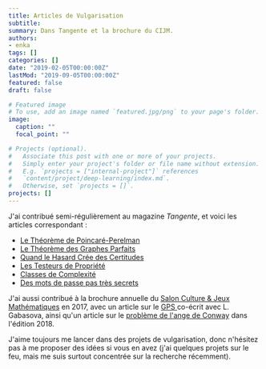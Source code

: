 ```yaml
---
title: Articles de Vulgarisation
subtitle:
summary: Dans Tangente et la brochure du CIJM.
authors:
- enka
tags: []
categories: []
date: "2019-02-05T00:00:00Z"
lastMod: "2019-09-05T00:00:00Z"
featured: false
draft: false

# Featured image
# To use, add an image named `featured.jpg/png` to your page's folder. 
image:
  caption: ""
  focal_point: ""

# Projects (optional).
#   Associate this post with one or more of your projects.
#   Simply enter your project's folder or file name without extension.
#   E.g. `projects = ["internal-project"]` references 
#   `content/project/deep-learning/index.md`.
#   Otherwise, set `projects = []`.
projects: []
---
```

J'ai contribué semi-régulièrement au magazine *Tangente*, et voici les articles correspondant :
- [Le Théorème de Poincaré-Perelman](/files/poincare_20perelman.pdf)
- [Le Théorème des Graphes Parfaits](/files/graphe_20parfait.pdf)
- [Quand le Hasard Crée des Certitudes](/files/hasard_20certitudes.pdf)
- [Les Testeurs de Propriété](/files/testeur_20propri_C3_A9t_C3_A9.pdf)
- [Classes de Complexité](/files/classes_20de_20complexite.pdf)
- [Des mots de passe pas très secrets](/files/p18_19_TG180.pdf)

J'ai aussi contribué à la brochure annuelle du [Salon Culture & Jeux Mathématiques](http://www.cijm.org/) en 2017, avec un article  sur le [GPS ](/files/GPS-cijm.pdf) co-écrit avec L. Gabasova, ainsi qu'un article sur le [problème de l'ange de Conway](/files/coursedemon.pdf) dans l'édition 2018.

J'aime toujours me lancer dans des projets de vulgarisation, donc n'hésitez pas à me proposer des idées si vous en avez (j'ai quelques projets sur le feu, mais me suis surtout concentrée sur la recherche récemment).